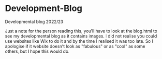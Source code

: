 # Development-Blog
Developmental blog 2022/23

Just a note for the person reading this, you'll have to look at the blog.html to see my developmental blog
as it contains images. I did not realise you could use websites like Wix to do it and by the time I realised
it was too late. So I apologise if it website doesn't look as "fabulous" or as "cool" as some others,
but I hope this would do.